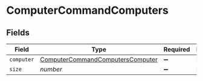 # ComputerCommandComputers


## Fields

| Field                                                                                       | Type                                                                                        | Required                                                                                    | Description                                                                                 | Example                                                                                     |
| ------------------------------------------------------------------------------------------- | ------------------------------------------------------------------------------------------- | ------------------------------------------------------------------------------------------- | ------------------------------------------------------------------------------------------- | ------------------------------------------------------------------------------------------- |
| `computer`                                                                                  | [ComputerCommandComputersComputer](../../models/shared/computercommandcomputerscomputer.md) | :heavy_minus_sign:                                                                          | N/A                                                                                         |                                                                                             |
| `size`                                                                                      | *number*                                                                                    | :heavy_minus_sign:                                                                          | N/A                                                                                         | 1                                                                                           |